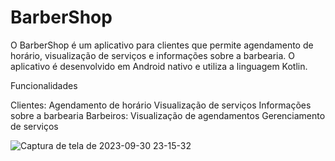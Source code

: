 # BarberShop 


O BarberShop é um aplicativo para clientes que permite agendamento de horário, visualização de serviços e informações sobre a barbearia. O aplicativo é desenvolvido em Android nativo e utiliza a linguagem Kotlin.

Funcionalidades

Clientes:
Agendamento de horário
Visualização de serviços
Informações sobre a barbearia
Barbeiros:
Visualização de agendamentos
Gerenciamento de serviços




![Captura de tela de 2023-09-30 23-15-32](https://github.com/DiogoSousa80/BarberShop/assets/78417752/ea020d40-ed45-4580-89f0-d8bd94d69a9a)
